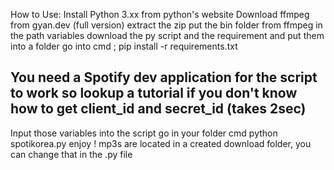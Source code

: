 How to Use: 
Install Python 3.xx from python's website
Download ffmpeg from gyan.dev (full version)
extract the zip
put the bin folder from ffmpeg in the path variables
download the py script and the requirement and put them into a folder
go into cmd ; pip install -r requirements.txt
## You need a Spotify dev application for the script to work so lookup a tutorial if you don't know how to get client_id and secret_id (takes 2sec)
Input those variables into the script
go in your folder
cmd
python spotikorea.py
enjoy ! mp3s are located in a created download folder, you can change that in the .py file
